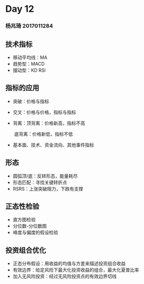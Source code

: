 # Day 12

### 杨兆琦 2017011284



## 技术指标

- 移动平均线：MA
- 趋势型：MACD
- 摆动型：KD RSI

## 指标的应用

- 突破：价格与指标

- 交叉：价格与价格，指标与指标

- 背离：顶背离：价格新高，指标不高

  ​            底背离：价格新低，指标不低

- 基本面、技术、资金流向、其他事件指标

## 形态

- 圆弧顶/底：反转形态，能量耗尽
- 形态匹配：寻找关键转折点
- RSRS：上涨突破阻力，下跌有支撑

## 正态性检验

- 直方图检验
- 分位数-分位数图
- 峰度与偏度的假设检验

## 投资组合优化

- 正态分布假设：用收益的均值与方差来描述投资组合收益
- 有效边界：给定风险下最大化投资收益的组合，最大化夏普比率
- 加入无风险投资：经过无风险投资点的有效边界切线